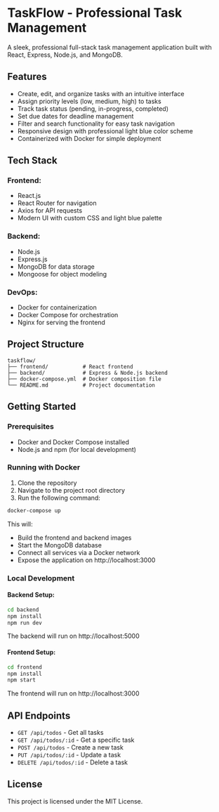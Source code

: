 # TaskFlow - Professional Task Management

A sleek, professional full-stack task management application built with React, Express, Node.js, and MongoDB.

## Features

- Create, edit, and organize tasks with an intuitive interface
- Assign priority levels (low, medium, high) to tasks
- Track task status (pending, in-progress, completed)
- Set due dates for deadline management
- Filter and search functionality for easy task navigation
- Responsive design with professional light blue color scheme
- Containerized with Docker for simple deployment

## Tech Stack

### Frontend:
- React.js
- React Router for navigation
- Axios for API requests
- Modern UI with custom CSS and light blue palette

### Backend:
- Node.js
- Express.js
- MongoDB for data storage
- Mongoose for object modeling

### DevOps:
- Docker for containerization
- Docker Compose for orchestration
- Nginx for serving the frontend

## Project Structure

```
taskflow/
├── frontend/           # React frontend
├── backend/            # Express & Node.js backend
├── docker-compose.yml  # Docker composition file
└── README.md           # Project documentation
```

## Getting Started

### Prerequisites

- Docker and Docker Compose installed
- Node.js and npm (for local development)

### Running with Docker

1. Clone the repository
2. Navigate to the project root directory
3. Run the following command:

```bash
docker-compose up
```

This will:
- Build the frontend and backend images
- Start the MongoDB database
- Connect all services via a Docker network
- Expose the application on http://localhost:3000

### Local Development

#### Backend Setup:

```bash
cd backend
npm install
npm run dev
```

The backend will run on http://localhost:5000

#### Frontend Setup:

```bash
cd frontend
npm install
npm start
```

The frontend will run on http://localhost:3000

## API Endpoints

- `GET /api/todos` - Get all tasks
- `GET /api/todos/:id` - Get a specific task
- `POST /api/todos` - Create a new task
- `PUT /api/todos/:id` - Update a task
- `DELETE /api/todos/:id` - Delete a task

## License

This project is licensed under the MIT License. 
